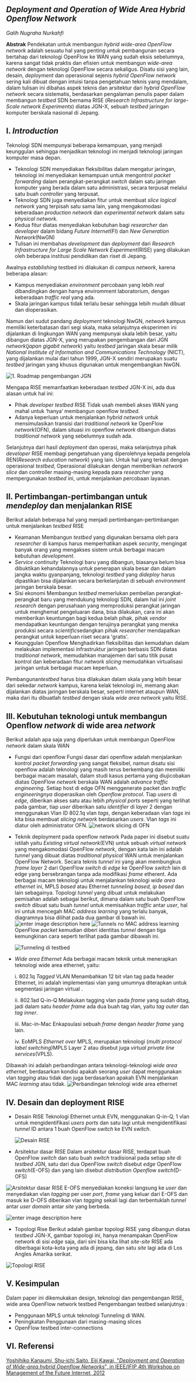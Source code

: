 *Deployment and Operation of Wide Area Hybrid Openflow Network*
------------------------------------------------------------------------

 
*Galih Nugraha Nurkahfi*
 
 
**Abstrak** Pendekatan untuk membangun *hybrid wide-area OpenFlow network* adalah sesuatu hal yang penting untuk pembangunan secara bertahap dari teknologi OpenFlow ke WAN yang sudah eksis sebelumnya, karena sangat tidak praktis dan efisien untuk membangun *wide-area network* dengan teknologi OpenFlow secara sekaligus. Disatu sisi yang lain, desain, *deployment* dan operasional sejenis *hybrid OpenFlow network* sering kali dibuat dengan intuisi tanpa pengetahuan teknis yang mendalam, dalam tulisan ini dibahas aspek teknis dan arsitektur dari *hybrid OpenFlow network* secara sistematis, berdasarkan pengalaman penulis paper dalam membangun *testbed* SDN bernama RISE (*Research Infrastructure for large-Scale network Experiments*)  diatas JGN-X, sebuah *testbed* jaringan komputer berskala nasional di Jepang.

I. *Introduction*
------------

Teknologi SDN mempunyai beberapa kemampuan, yang menjadi keunggulan sehingga menjadikan teknologi ini menjadi teknologi jaringan komputer masa depan.
     
 - Teknologi SDN menyediakan fleksibilitas dalam mengatur jaringan,          teknologi ini menyediakan kemampuan untuk mengontrol *packet forwarding* dalam perangkat-perangkat *switch* dalam satu jaringan komputer yang berada dalam satu administrasi, secara terpusat melalui satu buah *controller* yang terpusat.
 - Teknologi SDN juga menyediakan fitur untuk membuat *slice logical network* yang terpisah satu sama lain,  yang mengakomodasi keberadaan *production network* dan *experimental network* dalam satu p*hysical network.*
 - Kedua fitur diatas menyediakan kebutuhan bagi *researcher* dan *developer* dalam bidang *Future Internet*(FI) dan *New Generation Network*(NwGN) 
 - Tulisan ini membahas *development* dan *deployment* dari *Research Infrastructure for Large Scale Network Experiment*(RISE) yang dilakukan oleh beberapa institusi pendidikan dan riset di Jepang.

Awalnya *establishing* testbed ini dilakukan di *campus network*, karena beberapa alasan:

 - Kampus menyediakan *environment* percobaan yang lebih *real* dibandingkan dengan hanya enviromment laboratorium, dengan keberadaan *traffic real* yang ada.
 - Skala jaringan kampus tidak terlalu besar sehingga lebih mudah dibuat dan dioperasikan.

Namun dari sudut pandang *deployment* teknologi NwGN, *network* kampus memiliki keterbatasan dari segi skala, maka selanjutnya eksperimen ini dijalankan di lingkungan WAN yang mempunyai skala lebih besar, yaitu dibangun diatas JGN-X, yang merupakan pengembangan dari JGN *network*(*japan gigabit network*) yaitu *testbed* jaringan skala besar milik *National Institute of Information and Communications Technology* (NICT), yang dijalankan mulai dari tahun 1999, JGN-X sendiri merupakan suatu *testbed* jaringan yang khusus digunakan untuk mengembangkan NwGN. 

![1. Roadmap pengembangan JGN](http://www.jgn.nict.go.jp/english/info/images/roadmap.png)


 Mengapa RISE memanfaatkan keberadaan *testbed* JGN-X ini, ada dua alasan untuk hal ini:
 

 - Pihak *developer testbed* RISE Tidak usah membeli akses WAN yang mahal untuk ‘hanya’ membangun openflow *testbed*.
 - Adanya keperluan untuk menjalankan *hybrid network* untuk mensimulasikan transisi dari *traditional network* ke OpenFlow *network*(OFN), dalam situasi ini openflow *network* dibangun diatas *traditional network* yang sebelumnya sudah ada.


Selanjutnya dari hasil *deployment* dan operasi, maka selanjutnya pihak *developer* RISE membagi pengetahuan yang diperolehnya kepada pengelola REN(*Research education network*) yang lain. Untuk hal yang terkait dengan operasional *testbed*, Operasional dilakukan dengan memberikan *network slice* dan controller masing-masing kepada para *researcher* yang mempergunakan *testbed* ini, untuk menjalankan percobaan layanan.



II. Pertimbangan-pertimbangan untuk *mendeploy* dan menjalankan RISE
---------------------------------------------

Berikut adalah beberapa hal yang menjadi pertimbangan-pertimbangan untuk menjalankan *testbed* RISE

 - Keamanan
Membangun *testbed* yang digunakan bersama oleh para *researcher* di kampus harus memperhatikan aspek *security*, mengingat banyak orang yang mengakses sistem untuk berbagai macam kebutuhan *development*.
 - *Service continuity*
Teknologi baru yang dibangun, biasanya belum bisa dibuktikan kehandalannya untuk penerapan skala besar dan dalam jangka waktu gyanpanjang,  teknologi *testbed* yang *dideploy* harus dipastikan bisa dijalankan secara berkelanjutan di sebuah *environment* jaringan berskala besar.
 - Sisi ekonomi
Membangun *testbed* memerlukan pembelian perangkat-perangkat baru yang mendukung teknologi SDN, dalam hal ini *joint research* dengan perusahaan yang memproduksi perangkat jaringan untuk menghemat pengeluaran dana, bisa dilakukan, cara ini akan memberikan keuntungan bagi kedua belah pihak, pihak *vendor* mendapatkan keuntungan dengan terujinya perangkat yang mereka produksi secara *scientific*sedangkan pihak *researcher* mendapatkan perangkat untuk keperluan riset secara 'gratis'.
 - Keunggulan Openflow
Menghadirkan fleksibilitas dan kemudahan dalam melakukan implementasi infrastruktur jaringan berbasis SDN diatas *traditional network*, memudahkan manajemen dari satu titik pusat kontrol dan keberadaan fitur *network slicing* memudahkan virtualisasi jaringan untuk berbagai macam keperluan.

Pembangunan*testbed* harus bisa dilakukan dalam skala yang lebih besar dari sekedar *network* kampus, karena kelak teknologi ini, memang akan dijalankan diatas jaringan berskala besar, seperti internet ataupun WAN, maka dari itu dibuatlah *testbed* dengan skala *wide area network* yaitu RISE.


III. Kebutuhan teknologi untuk membangun Openflow *network* di wide area *network*
---------------------------------------------------------------

Berikut adalah apa saja yang diperlukan untuk membangun OpenFlow *network* dalam skala WAN

 - Fungsi dari openflow
Fungsi dasar dari openflow adalah menjalankan kontrol *packet forwarding* yang sangat fleksibel, namun disatu sisi openflow adalah teknologi yang masih terus berkembang dan memiliki berbagai macam masalah, dalam studi kasus pertama yang diujicobakan diatas OpenFlow *network* berskala WAN adalah *advance traffic engineering*. Setiap host di edge OFN menggenerate packet dan *traffic engineeringnya* dioperasikan oleh *Openflow protocol*.
Tiap *users* di *edge*, diberikan akses satu atau lebih *physical ports* seperti yang terlihat pada gambar, tiap *user* diberikan satu *identifier* di *layer* 2 dengan menggunakan Vlan ID 802.1q vlan *tags*, dengan keberadaan vlan *tags* ini kita bisa membuat *slicing network* berdasarkan *users*. Vlan *tags* ini diatur oleh administrator OFN.
![network slicing di OFN](http://i57.tinypic.com/2ikp2sw.jpg)
 - Teknik deployment pada openflow network
Pada paper ini disebut suatu istilah yaitu *Existing virtual network*(EVN) untuk sebuah *virtual network* yang mengakomodasi OpenFlow *network*, dengan kata lain ini adalah *tunnel* yang dibuat diatas *traditional physical* WAN untuk menjalankan OpenFlow Network. Secara teknis *tunnel* ini yang akan membungkus *frame layer* 2 dari OpenFlow *switch* di *edge* ke OpenFlow *switch* lain di edge yang bersebrangan tanpa ada modifikasi *frame* etherent. Ada berbagai macam teknologi untuk menjalankan teknologi *wide area ethernet* ini, MPLS *based* atau Ethernet  *tunneling based, ip based* dan lain sebagainya. Topologi *tunnel* yang dibuat untuk melakukan pemisahan adalah sebagai berikut, dimana dalam satu buah OpenFlow *switch* dibuat satu buah *tunnel* untuk memisahkan *traffic* antar *user*, hal ini untuk mencegah MAC *address learning* yang terlalu banyak, diagramnya bisa dilihat pada  dua gambar di bawah ini.
![enter image description here](http://i62.tinypic.com/mwzlmu.jpg)
![Tunnels no MAC address learning](http://i62.tinypic.com/350vz7n.jpg)
OpenFlow *packet* kemudian diberi identitas *tunnel* dengan tiga kemungkinan cara seperti terlihat pada gambar dibawah ini.

	![Tunneling di testbed](http://i59.tinypic.com/2rc03ft.jpg)

 - *Wide area Ethernet*
Ada berbagai macam teknik untuk menerapkan teknologi wide area ethernet, yaitu:

	i. 802.1q *Tagged* VLAN
	Menambahkan 12 bit vlan tag pada header Ethernet, ini adalah implementasi vlan yang umumnya diterapkan untuk segmentasi jaringan virtual .
	
	ii.	802.1ad Q-in-Q
	Melakukan tagging vlan pada *frame* yang sudah ditag, jadi dalam satu *header frame* ada dua buah tag vlan, yaitu *tag outer* dan *tag inner*.
	
	iii.	Mac-in-Mac
	Enkapsulasi sebuah *frame* dengan *header frame* yang lain.
	
	iv.	EoMPLS
	*Ethernet over* MPLS, merupakan teknologi (*multi protocol label switching*)MPLS Layer 2 atau disebut juga *virtual private line services*(VPLS).

Dibawah ini adalah perbandingan antara teknologi-teknologi *wide area ethernet*, berdasarkan kondisi apakah seorang *user* dapat menggunakan vlan *tagging* atau tidak dan juga berdasarkan apakah EVN menjalankan MAC *learning* atau tidak.
![Perbandingan teknologi wide area ethernet](http://i62.tinypic.com/2cse0s6.jpg) 

IV. Desain dan deployment RISE
--------------------------

 - Desain RISE
Teknologi Ethernet untuk EVN, menggunakan Q-in-Q, 1 vlan untuk mengidentifikasi *users ports* dan satu lagi untuk mengidentifikasi *tunnel* ID antara 1 buah OpenFlow *switch* ke EVN *switch*.

	![Desain RISE](http://i60.tinypic.com/3509tvr.jpg)
	

 - Arsitektur dasar RISE
Dalam arsitektur dasar RISE, terdapat buah OpenFlow *switch* dan satu buah *switch* tradisional pada setiap *site* di *testbed* JGN, satu dari dua OpenFlow *switch* disebut *edge* OpenFlow *switch*(E-OFS) dan yang lain disebut *distribution Openflow switch*(D-OFS)

 ![Arsitektur dasar RISE](http://i59.tinypic.com/4izgw6.jpg)
E-OFS menyediakan koneksi langsung ke *user* dan menyediakan vlan *tagging* per user *port*, *frame* yang keluar dari E-OFS dan masuk ke D-OFS diberikan vlan *tagging* sekali lagi dan terbentuklah *tunnel* antar *user domain* antar *site* yang berbeda.

 ![enter image description here](http://i59.tinypic.com/28sbw38.jpg)
 

 - Topologi Rise
Berikut adalah gambar topologi RISE yang dibangun diatas *testbed* JGN-X, gambar topologi ini, hanya menampakan OpenFlow network di sisi *edge* saja, dari sini bisa kita lihat *site-site* RISE ada diberbagai kota-kota yang ada di jepang, dan satu *site* lagi ada di Los Angles Amarika serikat.

![Topologi RISE](http://i57.tinypic.com/2qun5w0.jpg)


V. Kesimpulan
--------------------------


Dalam paper ini dikemukakan design, teknologi dan pengembangan RISE,  wide area OpenFlow network testbed
Pengembangan testbed selanjutnya :
   

 - Penggunaan MPLS untuk teknologi Tunneling di WAN.
 - Peningkatan Penggunaan dari masing-masing slices
 - OpenFlow testbed inter-connections


VI. Referensi 
--------------------------

[Yoshihiko Kanaumi, Shu-ichi Saito, Eiji Kawai, "*Deployment and Operation of Wide-area hybrid Openflow Networks*", in IEEE/IFIP 4th Workshop on Management of the Future Internet, 2012](http://ieeexplore.ieee.org/xpl/articleDetails.jsp?tp=&arnumber=6212040)
 
